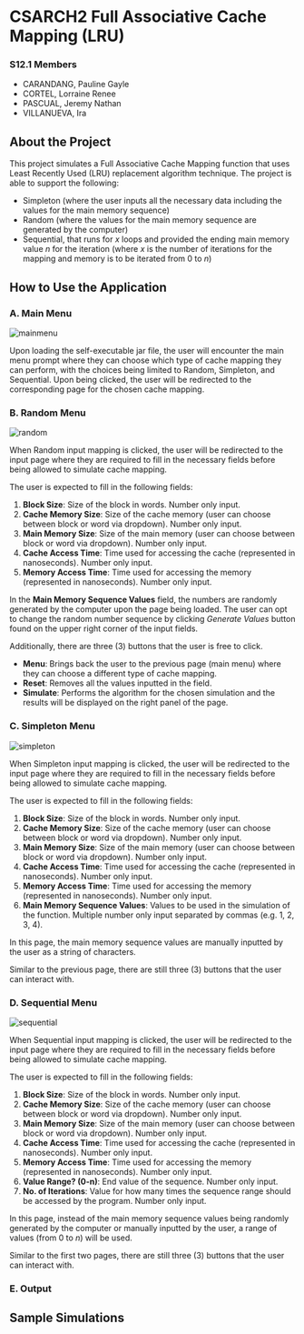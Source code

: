 # CSARCH2 Full Associative Cache Mapping (LRU)

### S12.1 Members
- CARANDANG, Pauline Gayle
- CORTEL, Lorraine Renee
- PASCUAL, Jeremy Nathan
- VILLANUEVA, Ira

## About the Project
This project simulates a Full Associative Cache Mapping function that uses Least Recently Used (LRU) replacement algorithm technique. The project is able to support the following:
- Simpleton (where the user inputs all the necessary data including the values for the main memory sequence)
- Random (where the values for the main memory sequence are generated by the computer)
- Sequential, that runs for _x_ loops and provided the ending main memory value _n_ for the iteration (where _x_ is the number of iterations for the mapping and memory is to be iterated from 0 to _n_)

## How to Use the Application
### A. Main Menu
![mainmenu](https://i.imgur.com/AZu1ih4.png)

Upon loading the self-executable jar file, the user will encounter the main menu prompt where they can choose which type of cache mapping they can perform, with the choices being limited to Random, Simpleton, and Sequential. Upon being clicked, the user will be redirected to the corresponding page for the chosen cache mapping.

### B. Random Menu
![random](https://i.imgur.com/UPLfY3O.png)

When Random input mapping is clicked, the user will be redirected to the input page where they are required to fill in the necessary fields before being allowed to simulate cache mapping.

The user is expected to fill in the following fields:
1. **Block Size**: Size of the block in words. Number only input. 
2. **Cache Memory Size**: Size of the cache memory (user can choose between block or word via dropdown). Number only input. 
3. **Main Memory Size**: Size of the main memory (user can choose between block or word via dropdown). Number only input. 
4. **Cache Access Time**: Time used for accessing the cache (represented in nanoseconds). Number only input. 
5. **Memory Access Time**: Time used for accessing the memory (represented in nanoseconds). Number only input. 

In the **Main Memory Sequence Values** field, the numbers are randomly generated by the computer upon the page being loaded. The user can opt to change the random number sequence by clicking _Generate Values_ button found on the upper right corner of the input fields.

Additionally, there are three (3) buttons that the user is free to click.
- **Menu**: Brings back the user to the previous page (main menu) where they can choose a different type of cache mapping.
- **Reset**: Removes all the values inputted in the field.
- **Simulate**: Performs the algorithm for the chosen simulation and the results will be displayed on the right panel of the page.

### C. Simpleton Menu
![simpleton](https://i.imgur.com/phVEEvu.png)

When Simpleton input mapping is clicked, the user will be redirected to the input page where they are required to fill in the necessary fields before being allowed to simulate cache mapping.

The user is expected to fill in the following fields:
1. **Block Size**: Size of the block in words. Number only input. 
2. **Cache Memory Size**: Size of the cache memory (user can choose between block or word via dropdown). Number only input. 
3. **Main Memory Size**: Size of the main memory (user can choose between block or word via dropdown). Number only input. 
4. **Cache Access Time**: Time used for accessing the cache (represented in nanoseconds). Number only input. 
5. **Memory Access Time**: Time used for accessing the memory (represented in nanoseconds). Number only input. 
6. **Main Memory Sequence Values**: Values to be used in the simulation of the function. Multiple number only input separated by commas (e.g. 1, 2, 3, 4).

In this page, the main memory sequence values are manually inputted by the user as a string of characters. 

Similar to the previous page, there are still three (3) buttons that the user can interact with.

### D. Sequential Menu
![sequential](https://i.imgur.com/vsoRoCX.png)

When Sequential input mapping is clicked, the user will be redirected to the input page where they are required to fill in the necessary fields before being allowed to simulate cache mapping.

The user is expected to fill in the following fields:
1. **Block Size**: Size of the block in words. Number only input. 
2. **Cache Memory Size**: Size of the cache memory (user can choose between block or word via dropdown). Number only input. 
3. **Main Memory Size**: Size of the main memory (user can choose between block or word via dropdown). Number only input. 
4. **Cache Access Time**: Time used for accessing the cache (represented in nanoseconds). Number only input. 
5. **Memory Access Time**: Time used for accessing the memory (represented in nanoseconds). Number only input. 
6. **Value Range? (0-n)**: End value of the sequence. Number only input. 
7. **No. of Iterations**: Value for how many times the sequence range should be accessed by the program. Number only input. 

In this page, instead of the main memory sequence values being randomly generated by the computer or manually inputted by the user, a range of values (from 0 to _n_) will be used.

Similar to the first two pages, there are still three (3) buttons that the user can interact with.

### E. Output

## Sample Simulations
